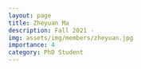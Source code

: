 ```yaml
---
layout: page
title: Zheyuan Ma 
description: Fall 2021 - 
img: assets/img/members/zheyuan.jpg
importance: 4
category: PhD Student
---
```


